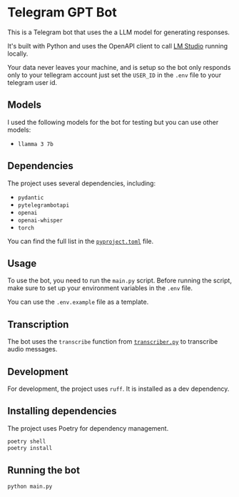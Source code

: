 # Telegram GPT Bot

This is a Telegram bot that uses the a LLM model for generating responses. 

It's built with Python and uses the OpenAPI client to call [LM Studio](https://lmstudio.ai) running locally.

Your data never leaves your machine, and is setup so the bot only responds only to your tellegram account just set the `USER_ID` in the `.env` file to your telegram user id.

## Models

I used the following models for the bot for testing but you can use other models:

- `llamma 3 7b` 

## Dependencies

The project uses several dependencies, including:

- `pydantic`
- `pytelegrambotapi`
- `openai`
- `openai-whisper`
- `torch`

You can find the full list in the [`pyproject.toml`](pyproject.toml) file.

## Usage

To use the bot, you need to run the `main.py` script. Before running the script, make sure to set up your environment variables in the `.env` file. 

You can use the `.env.example` file as a template.

## Transcription

The bot uses the `transcribe` function from [`transcriber.py`](src/transcriber.py) to transcribe audio messages.

## Development

For development, the project uses `ruff`. It is installed as a dev dependency.

## Installing dependencies

The project uses Poetry for dependency management.  

```sh
poetry shell
poetry install
```

## Running the bot
```sh
python main.py
```

